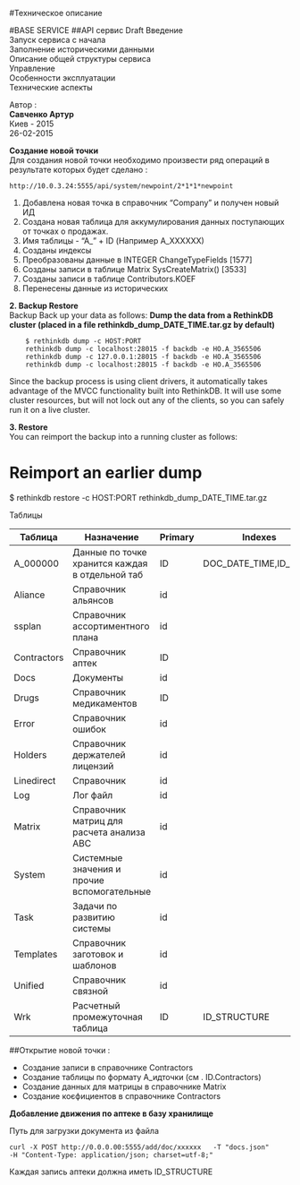 #Техническое описание 

#BASE SERVICE
##API сервис
 Draft 
	Введение  
	Запуск сервиса с начала  
	Заполнение историческими данными  
	Описание общей структуры сервиса  
	Управление  
	Особенности эксплуатации  
	Технические аспекты 


Автор :  
**Савченко Артур**  
Киев - 2015  
26-02-2015  




**Создание новой точки**  
Для создания новой точки необходимо произвести ряд операций в результате которых будет сделано :

    http://10.0.3.24:5555/api/system/newpoint/2*1*1*newpoint

1. Добавлена новая точка в справочник “Company” и получен новый ИД
2. Создана новая таблица  для аккумулирования данных поступающих от точках о продажах.
3. Имя таблицы - “А_” + ID (Например A_XXXXXX) 
4. Созданы индексы 
5. Преобразованы данные в INTEGER  ChangeTypeFields [1577]
6. Созданы записи в таблице Matrix      SysCreateMatrix() [3533]
7. Созданы записи в таблице Contributors.KOEF
8. Перенесены данные из исторических

**2. Backup Restore**  
Backup
Back up your data as follows:
**Dump the data from a RethinkDB cluster (placed in a file rethinkdb_dump_DATE_TIME.tar.gz by default)**

		$ rethinkdb dump -c HOST:PORT
		rethinkdb dump -c localhost:28015 -f backdb -e HO.A_3565506
		rethinkdb dump -c 127.0.0.1:28015 -f backdb -e HO.A_3565506
		rethinkdb dump -c localhost:28015 -f backdb -e HO.A_3565506


Since the backup process is using client drivers, it automatically takes advantage of the MVCC functionality built into RethinkDB. It will use some cluster resources, but will not lock out any of the clients, so you can safely run it on a live cluster.

**3. Restore**  
You can reimport the backup into a running cluster as follows:
# Reimport an earlier dump
$ rethinkdb restore -c HOST:PORT rethinkdb_dump_DATE_TIME.tar.gz

Таблицы

|Таблица|Назначение |Primary|Indexes|
|------|------|------|----|
|A_000000|Данные по точке хранится каждая в отдельной таб|ID|DOC_DATE_TIME,ID_DRUG 
|Aliance|Справочник альянсов|id||
|ssplan|Справочник ассортиментного плана|id
|Contractors|Справочник аптек|ID
|Docs|Документы|id
|Drugs|Справочник медикаментов|ID
|Error|Справочник ошибок|id
|Holders|Справочник держателей лицензий|id
|Linedirect|Справочник|id
|Log|Лог файл|id
|Matrix|Справочник матриц для расчета анализа АВС|id
|System|Системные значения и прочие вспомогательные|id
|Task|Задачи по развитию системы|id
|Templates|Справочник заготовок и шаблонов|id
|Unified|Справочник связной|id
|Wrk|Расчетный промежуточная таблица|ID|ID_STRUCTURE

##Открытие новой точки :

- Создание записи в справочнике Contractors
- Создание таблицы по формату А_идточки (см . ID.Contractors)
- Создание данных для матрицы в справочнике Matrix
- Cоздание коєфициентов в справочнике Contractors

**Добавление движения по аптеке в базу хранилище**

Путь для загрузки документа из файла

    curl -X POST http://0.0.0.00:5555/add/doc/xxxxxx   -T "docs.json" 
    -H "Content-Type: application/json; charset=utf-8;" 

Каждая запись аптеки должна иметь ID_STRUCTURE



